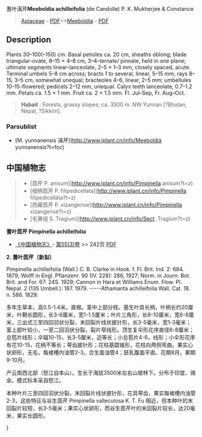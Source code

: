 蓍叶滇芹**Meeboldia achilleifolia** (de Candolle) P. K. Mukherjee & Constance

> [Apiaceae](http://www.iplant.cn/info/Apiaceae?t=foc) - [PDF](http://www.iplant.cn/foc/pdf/Apiaceae.pdf)>>[Meeboldia](http://www.iplant.cn/info/Meeboldia?t=foc) - [PDF](http://www.iplant.cn/foc/pdf/Meeboldia.pdf)

## Description

Plants 30–100(–150) cm. Basal petioles ca. 20 cm, sheaths oblong; blade triangular-ovate, 8–15 × 4–8 cm, 3–4-ternate/ pinnate, held in one plane; ultimate segments linear-lanceolate, 2–5 × 1–3 mm, closely spaced, acute. Terminal umbels 5–8 cm across; bracts 1 to several, linear, 5–15 mm; rays 8–15, 3–5 cm, somewhat unequal; bracteoles 4–6, linear, 2–5 mm; umbellules 10–15-flowered; pedicels 2–12 mm, unequal. Calyx teeth lanceolate, 0.7–1.2 mm. Petals ca. 1.5 × 1 mm. Fruit ca. 2 × 1.5 mm. Fl. Jul–Sep, Fr. Aug–Oct.

> **Habait** : 
> Forests, grassy slopes; ca. 3500 m. NW Yunnan [?Bhutan, Nepal, ?Sikkim].

### Parsublist

* [M.  yunnanensis  滇芹](http://www.iplant.cn/info/Meeboldia yunnanensis?t=foc)

## 中国植物志

> * [茴芹  P.  anisum](http://www.iplant.cn/info/Pimpinella anisum?t=z)
> * [细柄茴芹  P.  filipedicellata](http://www.iplant.cn/info/Pimpinella filipedicellata?t=z)
> * [西藏茴芹  P.  xizangense](http://www.iplant.cn/info/Pimpinella xizangense?t=z)
> * [毛果组  S.  Tragium](http://www.iplant.cn/info/Sect. Tragium?t=z)

**蓍叶茴芹 Pimpinella achilleifolia**

* [《中国植物志》](http://www.iplant.cn/frps)- [第55(3)卷](http://www.iplant.cn/frps/vol/55(3)) >> 242页 [PDF](http://www.iplant.cn/frps/pdf/55(3)/242.PDF)

**2. 蓍叶茴芹（新拟）**

Pimpinella achilleifolia (Wall.) C. B. Clarke in Hook. f. Fl. Brit. Ind. 2: 684. 1879; Wolff in Engl. Pflanzenr. 90 (IV. 228): 286, 1927; Norm. in Journ. Bot. Brit. and For. 67: 24S. 1929; Cannon in Hara et Williams Enum. Flow. Pl. Nepal. 2 (135 Umbell.): 187. 1979. -----Athamanta achilleifolia Wall. Cat. 18. n. 586. 1829.

多年生草本，高0.5-1.4米。直根。茎中上部分枝。基生叶具长柄，叶柄长约20厘米，叶鞘长圆形，长3-6厘米，宽1-1.5厦米；叶片三角形，长8-10厘米，宽6-8厘米，三出式三至四回羽状分裂，末回裂片线状披针形，长3-5毫米，宽1-3毫米；茎上部叶较小，一至二回羽状分裂，裂片窄线形。顶生复伞形花序直径6-8厘米；总苞片线形；伞辐10-15，长3-5厘米，近等长；小总苞片4-6，线形；小伞形花序有花10-15，花柄不等长；萼齿披针形；花柱基圆锥形，花柱向两侧弯曲。果实心状卵形，无毛，每棱槽内油管2-3，合生面油管4；胚乳腹面平直。花期8月，果期9-10月。

产云南西北部（怒江自本山）。生长于海拔3500米左右山坡林下。分布于印度、锡金。模式标本采自怒江。

本种叶片三至四回羽状分裂，末回裂片线状披针形，花具萼齿，果实每棱槽内油管2-3，这些特征与谷生茴芹 Pimpinella valleculosa K. T. Fu 相近，但本种叶的末回裂片较短，长3-5毫米；果实心状卵形，而谷生茴芹叶的末回裂片较长，达20毫米，果实长圆形。

}
